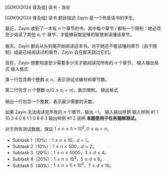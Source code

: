



[GDKOI2024 普及组] 读书 - 洛谷














[GDKOI2024 普及组] 读书
题目描述
Zayin 是一个热爱读书的学生。

最近，Zayin 收到了一本有 $n$ 个章节的书，其中每个章节 $i$ 都有一个限制：她必须至少阅读了其他 $a_i$ 个
章节，才能够获取足够的智慧来读懂该章节。

每天，Zayin 都会从头到尾开始阅读这本书。对于她还不能读懂的章节（由于限制）或是已经阅读过的章节，Zayin 会在那天跳过它们。

现在，Zayin 想要知道至少需要多少天才能阅读完所有的 $n$ 个章节。
输入输出格式
输入格式

第一行包含两个整数 $d, n$，表示测试点编号和章节数。

第二行包含 $n$ 个整数 $a_i (0 \leq a_i < n)$，表示限制。
输出格式

输出一行包含一个整数，表示最少需要的天数。

如果 Zayin 无法阅读完所有的 $n$ 个章节，输出 $-1$。
输入输出样例
输入样例 #1
1 10
3 4 0 6 1 1 0 8 6 3
输出样例 #1
2
说明
**本题使用子任务捆绑测试。**

对于所有测试数据，保证 $1 \leq n \leq 5 \times 10^5
, 0 \leq a_i < n$。

- Subtask 1（10%）：$1 ≤ n ≤ 10$，$d = 1$。
- Subtask 2（10%）：$1 ≤ n ≤ 500$，$d = 2$。
- Subtask 3（20%）：$1 ≤ n ≤ 5000$，$3 \leq d \leq 4$。
- Subtask 4（20%）：$1 ≤ n ≤ 10^5$，$5 \leq d \leq 6$。
- Subtask 5（40%）：$1 ≤ n ≤ 5 \times 10^5$，$7 \leq d \leq 10$。






